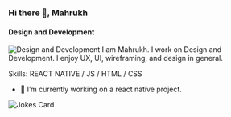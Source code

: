 ### Hi there 👋, Mahrukh
#### Design and Development
![Design and Development](https://tinkercademy.com/wp-content/uploads/2017/04/Generic-Banner-07-Web-App-Developer.png)
I am Mahrukh. I work on Design and Development. I enjoy UX, UI, wireframing, and design in general. 

Skills: REACT NATIVE / JS / HTML / CSS 

- 🔭 I’m currently working on a react native project. 

<!-- Markdown -->

![Jokes Card](https://readme-jokes.vercel.app/api)


